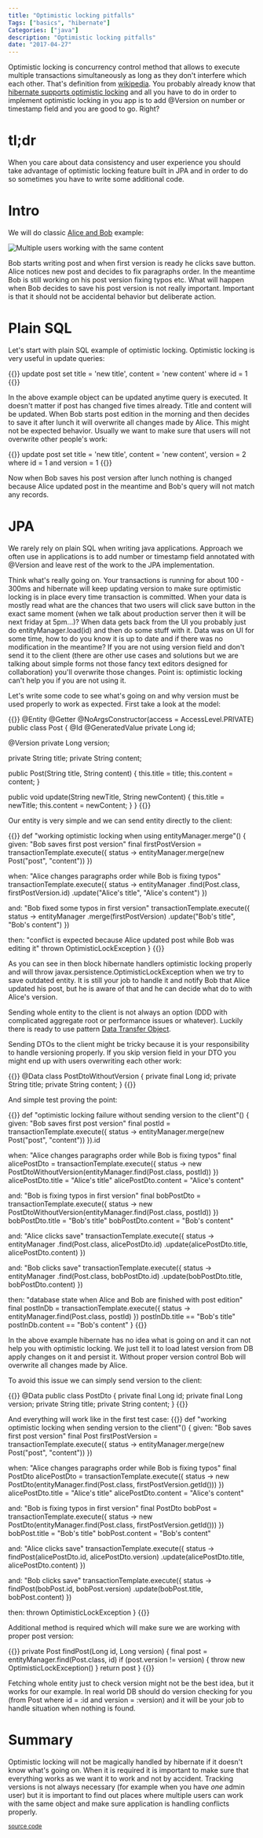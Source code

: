 ```yaml
---
title: "Optimistic locking pitfalls"
Tags: ["basics", "hibernate"]
Categories: ["java"]
description: "Optimistic locking pitfalls"
date: "2017-04-27"
---
```



Optimistic locking is concurrency control method that allows to execute multiple transactions
simultaneously as long as they don't interfere which each other. That's definition from
[wikipedia](https://en.wikipedia.org/wiki/Optimistic_concurrency_control). You probably already know
that [hibernate supports optimistic locking](
http://docs.jboss.org/hibernate/orm/5.2/userguide/html_single/Hibernate_User_Guide.html#locking) and
all you have to do in order to implement optimistic locking in you app is to add @Version on number
or timestamp field and you are good to go. Right?


<!--more-->

# tl;dr

When you care about data consistency and user experience you should take advantage of
optimistic locking feature built in JPA and in order to do so sometimes you have to write some
additional code.

# Intro

We will do classic [Alice and Bob](https://en.wikipedia.org/wiki/Alice_and_Bob) example:

![Multiple users working with the same content](/images/content/201704/optimistic-locking.png)

Bob starts writing post and when first version is ready he clicks save button. Alice notices new
post and decides to fix paragraphs order. In the meantime Bob is still working on his post version
fixing typos etc. What will happen when Bob decides to save his post version is not really
important. Important is that it should not be accidental behavior but deliberate action.

# Plain SQL

Let's start with plain SQL example of optimistic locking. Optimistic locking is very useful in
update queries:

{{<highlight sql>}}
update post
set
  title = 'new title',
  content = 'new content'
where
  id = 1
{{</highlight>}}

In the above example object can be updated anytime query is executed. It doesn't matter if post has
changed five times already. Title and content will be updated. When Bob starts post edition in the
morning and then decides to save it after lunch it will overwrite all changes made by Alice. This
might not be expected behavior. Usually we want to make sure that users will not overwrite other
people's work:


{{<highlight sql>}}
update post
set
  title = 'new title',
  content = 'new content',
  version = 2
where
  id = 1
  and version = 1
{{</highlight>}}

Now when Bob saves his post version after lunch nothing is changed because Alice updated post in the
meantime and Bob's query will not match any records.

# JPA

We rarely rely on plain SQL when writing java applications. Approach we often use in applications is
to add number or timestamp field annotated with @Version and leave rest of the work to the JPA
implementation.
 
Think what's really going on. Your transactions is running for about 100 - 300ms and hibernate will
keep updating version to make sure optimistic locking is in place every time transaction is
committed. When your data is mostly read what are the chances that two users will click save button
in the exact same moment (when we talk about production server then it will be next friday at
5pm...)? When data gets back from the UI you probably just do entityManager.load(id) and then do
some stuff with it. Data was on UI for some time, how to do you know it is up to date and if there
was no modification in the meantime? If you are not using version field and don't send it to the
client (there are other use cases and solutions but we are talking about simple forms not those
fancy text editors designed for collaboration) you'll overwrite those changes. Point is: optimistic
locking can't help you if you are not using it.

Let's write some code to see what's going on and why version must be used properly to work as
expected. First take a look at the model:

{{<highlight java>}}
@Entity
@Getter
@NoArgsConstructor(access = AccessLevel.PRIVATE)
public class Post {
  @Id
  @GeneratedValue
  private Long id;

  @Version
  private Long version;

  private String title;
  private String content;

  public Post(String title, String content) {
    this.title = title;
    this.content = content;
  }

  public void update(String newTitle, String newContent) {
    this.title = newTitle;
    this.content = newContent;
  }
}
{{</highlight>}}

Our entity is very simple and we can send entity directly to the client:

{{<highlight groovy>}}
def "working optimistic locking when using entityManager.merge"() {
  given: "Bob saves first post version"
  final firstPostVersion = transactionTemplate.execute({ status ->
    entityManager.merge(new Post("post", "content"))
  })

  when: "Alice changes paragraphs order while Bob is fixing typos"
  transactionTemplate.execute({ status ->
    entityManager
      .find(Post.class, firstPostVersion.id)
      .update("Alice's title", "Alice's content")
  })

  and: "Bob fixed some typos in first version"
  transactionTemplate.execute({ status ->
    entityManager
      .merge(firstPostVersion)
      .update("Bob's title", "Bob's content")
  })

  then: "conflict is expected because Alice updated post while Bob was editing it"
  thrown OptimisticLockException
}
{{</highlight>}}

As you can see in then block hibernate handlers optimistic locking properly and will throw
javax.persistence.OptimisticLockException when we try to save outdated entity. It is still your job
to handle it and notify Bob that Alice updated his post, but he is aware of that and he can decide
what do to with Alice's version.

Sending whole entity to the client is not always an option (DDD with complicated aggregate root or
performance issues or whatever). Luckily there is ready to use pattern [Data Transfer
Object](https://en.wikipedia.org/wiki/Data_transfer_object).

Sending DTOs to the client might be tricky because it is your responsibility to handle versioning
properly. If you skip version field in your DTO you might end up with users overwriting each other
work:

{{<highlight java>}}
@Data
class PostDtoWithoutVersion {
  private final Long id;
  private String title;
  private String content;
}
{{</highlight>}}

And simple test proving the point:

{{<highlight groovy>}}
def "optimistic locking failure without sending version to the client"() {
  given: "Bob saves first post version"
  final postId = transactionTemplate.execute({ status ->
    entityManager.merge(new Post("post", "content"))
  }).id

  when: "Alice changes paragraphs order while Bob is fixing typos"
  final alicePostDto = transactionTemplate.execute({ status -> 
    new PostDtoWithoutVersion(entityManager.find(Post.class, postId)) 
  })
  alicePostDto.title = "Alice's title"
  alicePostDto.content = "Alice's content"


  and: "Bob is fixing typos in first version"
  final bobPostDto = transactionTemplate.execute({ status -> 
    new PostDtoWithoutVersion(entityManager.find(Post.class, postId)) 
  })
  bobPostDto.title = "Bob's title"
  bobPostDto.content = "Bob's content"

  and: "Alice clicks save"
  transactionTemplate.execute({ status ->
    entityManager
      .find(Post.class, alicePostDto.id)
      .update(alicePostDto.title, alicePostDto.content)
  })

  and: "Bob clicks save"
  transactionTemplate.execute({ status ->
    entityManager
      .find(Post.class, bobPostDto.id)
      .update(bobPostDto.title, bobPostDto.content)
  })

  then: "database state when Alice and Bob are finished with post edition"
  final postInDb = transactionTemplate.execute({ status -> 
    entityManager.find(Post.class, postId) 
  })
  postInDb.title == "Bob's title"
  postInDb.content == "Bob's content"
}
{{</highlight>}}

In the above example hibernate has no idea what is going on and it can not help you with optimistic
locking. We just tell it to load latest version from DB apply changes on it and persist it. Without
proper version control Bob will overwrite all changes made by Alice.

To avoid this issue we can simply send version to the client:

{{<highlight java>}}
@Data
public class PostDto {
  private final Long id;
  private final Long version;
  private String title;
  private String content;
}
{{</highlight>}}

And everything will work like in the first test case:
{{<highlight groovy>}}
def "working optimistic locking when sending version to the client"() {
  given: "Bob saves first post version"
  final Post firstPostVersion = transactionTemplate.execute({ status ->
    entityManager.merge(new Post("post", "content"))
  })

  when: "Alice changes paragraphs order while Bob is fixing typos"
  final PostDto alicePostDto = transactionTemplate.execute({ status -> 
    new PostDto(entityManager.find(Post.class, firstPostVersion.getId())) 
  })
  alicePostDto.title = "Alice's title"
  alicePostDto.content = "Alice's content"


  and: "Bob is fixing typos in first version"
  final PostDto bobPost = transactionTemplate.execute({ status -> 
    new PostDto(entityManager.find(Post.class, firstPostVersion.getId())) 
  })
  bobPost.title = "Bob's title"
  bobPost.content = "Bob's content"

  and: "Alice clicks save"
  transactionTemplate.execute({ status ->
    findPost(alicePostDto.id, alicePostDto.version)
      .update(alicePostDto.title, alicePostDto.content)
  })

  and: "Bob clicks save"
  transactionTemplate.execute({ status ->
    findPost(bobPost.id, bobPost.version)
      .update(bobPost.title, bobPost.content)
  })

  then:
  thrown OptimisticLockException
}
{{</highlight>}}

Additional method is required which will make sure we are working with proper post version:

{{<highlight java>}}
private Post findPost(Long id, Long version) {
  final post = entityManager.find(Post.class, id)
  if (post.version != version) {
    throw new OptimisticLockException()
  }
  return post
}
{{</highlight>}}

Fetching whole entity just to check version might not be the best idea, but it works for our
example. In real world DB should do version checking for you (from Post where id = :id and version =
:version) and it will be your job to handle situation when nothing is found.


# Summary

Optimistic locking will not be magically handled by hibernate if it doesn't know what's going on.
When it is required it is important to make sure that everything works as we want it to work and not
by accident. Tracking versions is not always necessary (for example when you have _one_ admin user)
but it is important to find out places where multiple users can work with the same object and make
sure application is handling conflicts properly.

<small>[source code](https://github.com/pchudzik/blog-example-jpa-versioning)</small>
